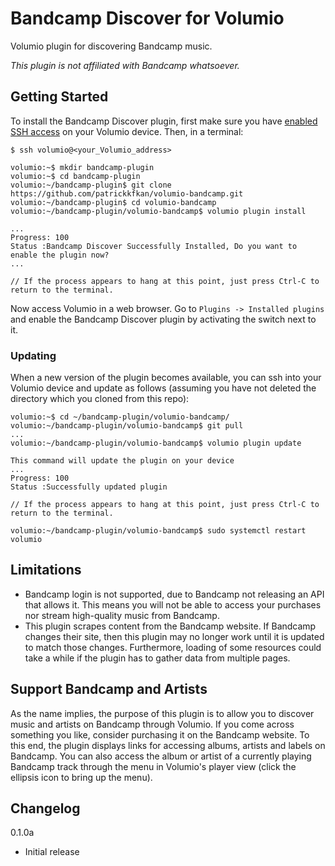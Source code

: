 # Bandcamp Discover for Volumio

Volumio plugin for discovering Bandcamp music.

*This plugin is not affiliated with Bandcamp whatsoever.*

## Getting Started

To install the Bandcamp Discover plugin, first make sure you have [enabled SSH access](https://volumio.github.io/docs/User_Manual/SSH.html) on your Volumio device. Then, in a terminal:

```
$ ssh volumio@<your_Volumio_address>

volumio:~$ mkdir bandcamp-plugin
volumio:~$ cd bandcamp-plugin
volumio:~/bandcamp-plugin$ git clone https://github.com/patrickkfkan/volumio-bandcamp.git
volumio:~/bandcamp-plugin$ cd volumio-bandcamp
volumio:~/bandcamp-plugin/volumio-bandcamp$ volumio plugin install

...
Progress: 100
Status :Bandcamp Discover Successfully Installed, Do you want to enable the plugin now?
...

// If the process appears to hang at this point, just press Ctrl-C to return to the terminal.
```

Now access Volumio in a web browser. Go to ``Plugins -> Installed plugins`` and enable the Bandcamp Discover plugin by activating the switch next to it.

### Updating

When a new version of the plugin becomes available, you can ssh into your Volumio device and update as follows (assuming you have not deleted the directory which you cloned from this repo):

```
volumio:~$ cd ~/bandcamp-plugin/volumio-bandcamp/
volumio:~/bandcamp-plugin/volumio-bandcamp$ git pull
...
volumio:~/bandcamp-plugin/volumio-bandcamp$ volumio plugin update

This command will update the plugin on your device
...
Progress: 100
Status :Successfully updated plugin

// If the process appears to hang at this point, just press Ctrl-C to return to the terminal.

volumio:~/bandcamp-plugin/volumio-bandcamp$ sudo systemctl restart volumio
```

## Limitations

- Bandcamp login is not supported, due to Bandcamp not releasing an API that allows it. This means you will not be able to access your purchases nor stream high-quality music from Bandcamp.
- This plugin scrapes content from the Bandcamp website. If Bandcamp changes their site, then this plugin may no longer work until it is updated to match those changes. Furthermore, loading of some resources could take a while if the plugin has to gather data from multiple pages.

## Support Bandcamp and Artists

As the name implies, the purpose of this plugin is to allow you to discover music and artists on Bandcamp through Volumio. If you come across something you like, consider purchasing it on the Bandcamp website. To this end, the plugin displays links for accessing albums, artists and labels on Bandcamp. You can also access the album or artist of a currently playing Bandcamp track through the menu in Volumio's player view (click the ellipsis icon to bring up the menu).

## Changelog

0.1.0a
- Initial release
